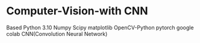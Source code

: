 # Computer-Vision-with CNN

Based Python 3.10
<Using>
  Numpy
  Scipy
  matplotlib
  OpenCV-Python
  pytorch
  google colab
  CNN(Convolution Neural Network)
  
  
